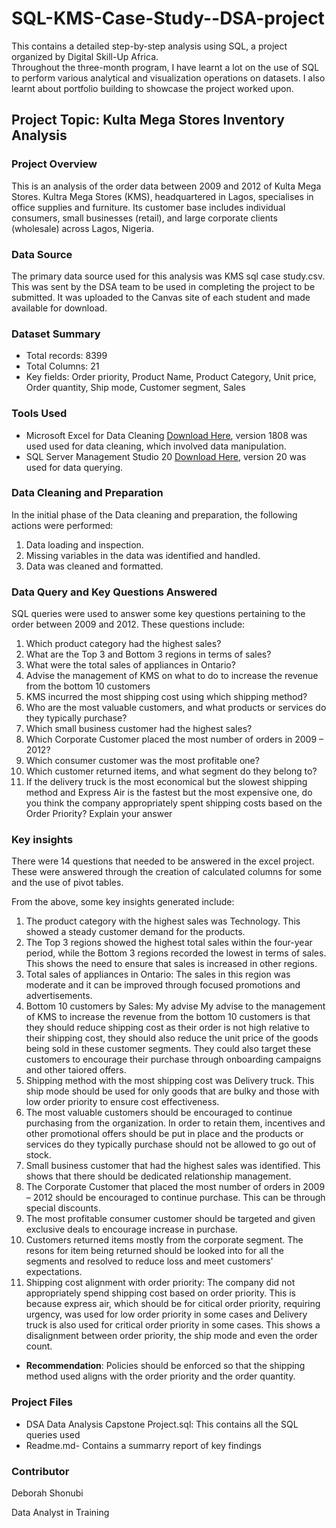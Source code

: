 # SQL-KMS-Case-Study--DSA-project
This contains a detailed step-by-step analysis using SQL, a project organized by Digital Skill-Up Africa.  
Throughout the three-month program, I have learnt a lot on the use of SQL to perform various analytical 
and visualization operations on datasets. I also learnt about portfolio building to showcase the project worked upon.

## Project Topic: Kulta Mega Stores Inventory Analysis

### Project Overview
This is an analysis of the order data between 2009 and 2012 of Kulta Mega Stores. Kultra Mega Stores (KMS), 
headquartered in Lagos, specialises in office supplies and furniture. Its customer base includes individual consumers, 
small businesses (retail), and large corporate clients (wholesale) across Lagos, Nigeria.

### Data Source
The primary data source used for this analysis was KMS sql case study.csv. This was sent by the DSA team to be used in completing 
the project to be submitted. It was uploaded to the Canvas site of each student and made available for download.

### Dataset Summary
- Total records: 8399
- Total Columns: 21
- Key fields: Order priority, Product Name, Product Category, Unit price, Order quantity, Ship mode, Customer segment, Sales

### Tools Used
- Microsoft Excel for Data Cleaning [Download Here](https://www.microsoft.com), version 1808 was used used for data cleaning, which involved data manipulation.
- SQL Server Management Studio 20  [Download Here](https://www.microsoft.com/en-us/sql-server/sql-server-downloads?msockid=0e2eb74be29567e13adfa24ce38566b1),
  version 20 was used for data querying.

### Data Cleaning and Preparation
In the initial phase of the Data cleaning and preparation, the following actions were performed:

  1. Data loading and inspection.
  2. Missing variables in the data was identified and handled.
  3. Data was cleaned and formatted.

### Data Query and Key Questions Answered
SQL queries were used to answer some key questions pertaining to the order between 2009 and 2012. These questions include:
  1. Which product category had the highest sales?
  2. What are the Top 3 and Bottom 3 regions in terms of sales?
  3. What were the total sales of appliances in Ontario?
  4. Advise the management of KMS on what to do to increase the revenue from the bottom 10 customers
  5. KMS incurred the most shipping cost using which shipping method?
  6. Who are the most valuable customers, and what products or services do they typically purchase?
  7. Which small business customer had the highest sales?
  8. Which Corporate Customer placed the most number of orders in 2009 – 2012?
  9. Which consumer customer was the most profitable one?
  10. Which customer returned items, and what segment do they belong to?
  11. If the delivery truck is the most economical but the slowest shipping method and Express Air is
      the fastest but the most expensive one, do you think the company appropriately spent shipping costs based on the Order Priority? Explain your answer

### Key insights
There were 14 questions that needed to be answered in the excel project. These were answered through 
the creation of calculated columns for some and the use of pivot tables.

From the above, some key insights generated include:
  1. The product category with the highest sales was Technology. This showed a steady customer demand for the products.
  2. The Top 3 regions showed the highest total sales within the four-year period, while the Bottom 3 regions recorded the
     lowest in terms of sales. This shows the need to ensure that sales is increased in other regions.
  3. Total sales of appliances in Ontario: The sales in this region was moderate and it can be improved through focused promotions and advertisements.
  4. Bottom 10 customers by Sales: My advise My advise to the management of KMS to increase the revenue from the bottom 10 customers is that they should reduce shipping
     cost as their order is not high relative to their shipping cost, they should also reduce the unit price of the goods being sold in these customer segments.
     They could also target these customers to encourage their purchase through onboarding campaigns and other taiored offers.
  5. Shipping method with the most shipping cost was Delivery truck. This ship mode should be used for only goods
     that are bulky and those with low order priority to ensure cost effectiveness.
  6. The most valuable customers should be encouraged to continue purchasing from the organization. In order to retain them,
     incentives and other promotional offers should be put in place and the products or services do they typically purchase should not be allowed to go out of stock.
  7. Small business customer that had the highest sales was identified. This shows that there should be dedicated relationship management.
  8. The Corporate Customer that placed the most number of orders in 2009 – 2012 should be encouraged to continue purchase. This can be through special discounts.
  9. The most profitable consumer customer should be targeted and given exclusive deals to encourage increase in purchase.
  10. Customers returned items mostly from the corporate segment. The resons for item being returned should be looked into for all the
      segments and resolved to reduce loss and meet customers' expectations.
  11. Shipping cost alignment with order priority: The company did not appropriately spend shipping cost based on order priority.
      This is because express air, which should be for citical order priority, requiring urgency, was used for low order priority in
      some cases and Delivery truck is also used for critical order priority in some cases. This shows a disalignment between order priority,
      the ship mode and even the order count.

  - **Recommendation**: Policies should be enforced so that the shipping method used aligns with the order priority and the order quantity.

### Project Files
  - DSA Data Analysis Capstone Project.sql:  This contains all the SQL queries used
  - Readme.md- Contains a summarry report of key findings

### Contributor
Deborah Shonubi

Data Analyst in Training

